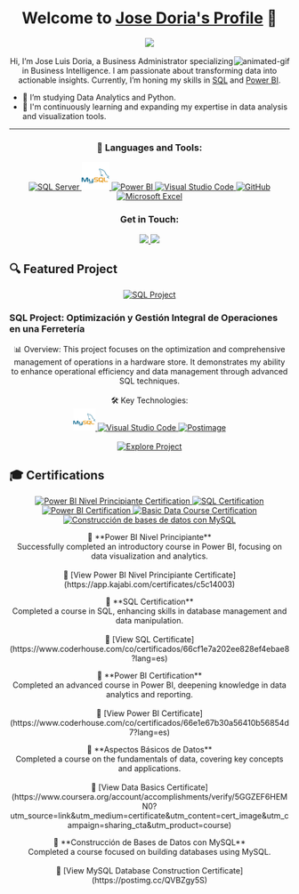 <p align="center">
  <h1 align="center">Welcome to <a href="https://github.com/Josedoria93">Jose Doria's Profile</a> 👋</h1>
  <p align="center">
    <a href="https://github.com/DenverCoder1/readme-typing-svg">
      <img src="https://readme-typing-svg.herokuapp.com?font=IBM+Plex+Sans&color=F72EE2&size=25&lines=Welcome+to+my+GitHub+Profile!;Business+Administrator+specialized+in+Business+Intelligence;Currently+learning+SQL+and+Power+BI" />
    </a>
  </p>
</p>

<p align="center">
  <img align="right" src="https://media.giphy.com/media/M9gbBd9nbDrOTu1Mqx/giphy.gif" alt="animated-gif">
</p>
<p align="center">
  Hi, I’m Jose Luis Doria, a Business Administrator specializing in Business Intelligence. I am passionate about transforming data into actionable insights. Currently, I’m honing my skills in <a href="https://www.microsoft.com/en-us/sql-server" target="_blank">SQL</a> and <a href="https://powerbi.microsoft.com/" target="_blank">Power BI</a>.
</p>
<ul>
  <li>🎒 I’m studying  Data Analytics and Python.</li>
  <li>🌱 I'm continuously learning and expanding my expertise in data analysis and visualization tools.</li>
</ul>

<hr>

<h3 align="center">
🤖 Languages and Tools:</h3>
<p align="center">
  <a href="https://www.microsoft.com/en-us/sql-server" target="_blank">
    <img src="https://www.svgrepo.com/show/303229/microsoft-sql-server-logo.svg" alt="SQL Server" width="50" height="50"/>
  </a>
  <a href="https://www.mysql.com/" target="_blank">
    <img src="https://raw.githubusercontent.com/devicons/devicon/master/icons/mysql/mysql-original-wordmark.svg" alt="MySQL" width="50" height="50"/>
  </a>
  <a href="https://powerbi.microsoft.com/en-us/" target="_blank">
    <img src="https://d11wkw82a69pyn.cloudfront.net/wm-reply/siteassets/images/power%20bi.png" alt="Power BI" width="43" height="40"/>
  </a>
   <a href="https://code.visualstudio.com/" target="_blank">
      <img src="https://img.icons8.com/color/48/000000/visual-studio-code-2019.png" alt="Visual Studio Code" width="30" height="30"/>
    </a>
  <a href="https://github.com/" target="_blank">
    <img src="https://img.shields.io/badge/GitHub-181717?style=for-the-badge&logo=github&logoColor=white" alt="GitHub" width="60" height="40"/>
  </a>
 <a href="https://www.microsoft.com/en-us/microsoft-365/excel" target="_blank">
    <img src="https://img.shields.io/badge/Microsoft_Excel-217346?style=for-the-badge&logo=microsoft-excel&logoColor=white" alt="Microsoft Excel"/>
  </a>
</p>

<h3 align="center">Get in Touch:</h3>
<p align="center">
   <a href="https://www.linkedin.com/in/josedoriap/" target="_blank">
    <img src="https://img.shields.io/badge/linkedin-%230077B5.svg?&style=for-the-badge&logo=linkedin&logoColor=white" height=35>
  </a>
  <a href="mailto:joseluisdoria7@gmail.com">
    <img src="https://img.shields.io/badge/Gmail-333333?style=for-the-badge&logo=gmail&logoColor=red" height=35>
  </a>
</p>

## 🔍 Featured Project

<p align="center">
  <a href="https://github.com/Josedoria93/sql_project" target="_blank">
    <img src="https://img.shields.io/badge/SQL_Project-007ACC?style=for-the-badge&logo=github&logoColor=white" alt="SQL Project"/>
  </a>
</p>

### SQL Project: Optimización y Gestión Integral de Operaciones en una Ferretería

<p align="center">
  📊 Overview: This project focuses on the optimization and comprehensive management of operations in a hardware store. It demonstrates my ability to enhance operational efficiency and data management through advanced SQL techniques.
  <br><br>
  🛠️ Key Technologies:
  <br>
  <a href="https://www.mysql.com/" target="_blank">
    <img src="https://raw.githubusercontent.com/devicons/devicon/master/icons/mysql/mysql-original-wordmark.svg" alt="MySQL" width="40" height="40"/>
  </a>
  <a href="https://code.visualstudio.com/" target="_blank">
    <img src="https://img.icons8.com/color/48/000000/visual-studio-code-2019.png" alt="Visual Studio Code" width="40" height="40"/>
  </a>
  <a href="https://postimages.org/" target="_blank">
    <img src="https://postimg.cc/4g39sGRJ" alt="Postimage" width="40" height="40"/>
  </a>
  <br><br>
  <a href="https://github.com/Josedoria93/sql_project" target="_blank">
    <img src="https://img.shields.io/badge/Explore%20Project-Click%20Here-brightgreen?style=flat&logo=github" alt="Explore Project"/>
  </a>
</p>

## 🎓 Certifications

<p align="center">
  <a href="https://app.kajabi.com/certificates/c5c14003" target="_blank">
    <img src="https://img.shields.io/badge/Power_BI%20Nivel%20Principiante-007ACC?style=for-the-badge&logo=Microsoft%20Power%20BI&logoColor=white" alt="Power BI Nivel Principiante Certification" />
  </a>
  <a href="https://www.coderhouse.com/co/certificados/66cf1e7a202ee828ef4ebae8?lang=es" target="_blank">
    <img src="https://img.shields.io/badge/SQL%20Certification-007ACC?style=for-the-badge&logo=MySQL&logoColor=white" alt="SQL Certification" />
  </a>
  <a href="https://www.coderhouse.com/co/certificados/66e1e67b30a56410b56854d7?lang=es" target="_blank">
    <img src="https://img.shields.io/badge/Power_BI%20Certification-007ACC?style=for-the-badge&logo=Microsoft%20Power%20BI&logoColor=white" alt="Power BI Certification" />
  </a>
  <a href="https://www.coursera.org/account/accomplishments/verify/5GGZEF6HEMN0?utm_source=link&utm_medium=certificate&utm_content=cert_image&utm_campaign=sharing_cta&utm_product=course" target="_blank">
    <img src="https://img.shields.io/badge/Aspectos_Básicos_%20de%20Datos-007ACC?style=for-the-badge&logo=Coursera&logoColor=white" alt="Basic Data Course Certification" />
  </a>
  <a href="https://postimg.cc/QVBZgy5S" target="_blank">
    <img src="https://i.postimg.cc/v8h8yRmR/Construcci-n-de-bases-de-datos-con-MYSQL.png" alt="Construcción de bases de datos con MySQL" width="150"/>
  </a>
</p>

<p align="center">
  📜 **Power BI Nivel Principiante** 
  <br> Successfully completed an introductory course in Power BI, focusing on data visualization and analytics.
  <br><br>
  🔗 [View Power BI Nivel Principiante Certificate](https://app.kajabi.com/certificates/c5c14003)
</p>

<p align="center">
  📜 **SQL Certification** 
  <br> Completed a course in SQL, enhancing skills in database management and data manipulation.
  <br><br>
  🔗 [View SQL Certificate](https://www.coderhouse.com/co/certificados/66cf1e7a202ee828ef4ebae8?lang=es)
</p>

<p align="center">
  📜 **Power BI Certification** 
  <br> Completed an advanced course in Power BI, deepening knowledge in data analytics and reporting.
  <br><br>
  🔗 [View Power BI Certificate](https://www.coderhouse.com/co/certificados/66e1e67b30a56410b56854d7?lang=es)
</p>

<p align="center">
  📜 **Aspectos Básicos de Datos** 
  <br> Completed a course on the fundamentals of data, covering key concepts and applications.
  <br><br>
  🔗 [View Data Basics Certificate](https://www.coursera.org/account/accomplishments/verify/5GGZEF6HEMN0?utm_source=link&utm_medium=certificate&utm_content=cert_image&utm_campaign=sharing_cta&utm_product=course)
</p>

<p align="center">
  📜 **Construcción de Bases de Datos con MySQL** 
  <br> Completed a course focused on building databases using MySQL.
  <br><br>
  🔗 [View MySQL Database Construction Certificate](https://postimg.cc/QVBZgy5S)
</p>












